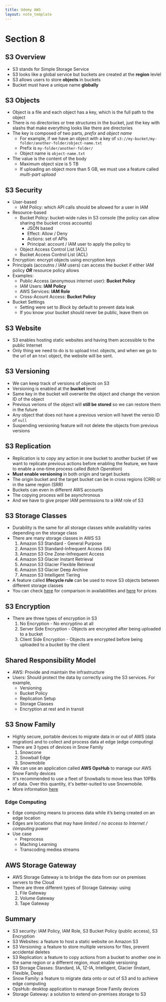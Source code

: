 ```yaml
---
title: Udemy AWS
layout: note_template
---
```


# Section 8

## S3 Overview

- S3 stands for Simple Storage Service
- S3 looks like a global service but buckets are created at the **region** levlel
- S3 allows users to store **objects** in buckets
- Bucket must have a unique name **globally**

## S3 Objects

- Object is a file and each object has a key, which is the full path to the object
- There is no directoriies or tree structures in the bucket, just the key with slashs that make everything looks like there are directories
- The key is composed of two parts, _prefix_ and _object name_
  - For example, if we have an object with a key of `s3://my-bucket/my-folder/another-folder/object-name.txt`
  - Prefix is `my-folder/another-folder/`
  - Object name is `object-name.txt`
- The value is the content of the body
  - Maximum object size is 5 TB
  - If uploading an object more than 5 GB, we must use a feature called _multi-part upload_

## S3 Security

- User-based
  - IAM Policy: which API calls should be allowed for a user in IAM
- Resource-based
  - Bucket Policy: bucket-wide rules in S3 console (the policy can allow sharing the bucket cross accounts)
    - JSON based
    - Effect: Allow / Deny
    - Actions: set of APIs
    - Principal: account / IAM user to apply the policy to
  - Object Access Control List (ACL)
  - Bucket Access Control List (ACL)
- Encryption: encrypt objects using encryption keys
- Principals (accoutns / IAM users) can access the bucket if either IAM policy **_OR_** resource policy allows
- Examples:
  - Public Access (anonymous internet user): **Bucket Policy**
  - IAM Users: **IAM Policy**
  - AWS Services: **IAM Role**
  - Cross-Acount Access: **Bucket Policy**
- Bucket Settings
  - Setting were set to _Block_ by default to prevent data leak
  - If you know your bucket should never be public, leave them on

## S3 Website

- S3 enables hosting static websites and having them accessible to the public Internet
- Only thing we need to do is to upload `html` objects, and when we go to the url of an `html` object, the website will be sent.

## S3 Versioning

- We can keep track of versions of objects on S3
- Versioning is enabled at the **bucket** level
- Same key in the bucket will overwrite the object and change the version ID of the object
- Previous verions of the object will **still be stored** so we can restore them in the future
- Any object that does not have a previous version will havet the versio ID of `null`
- Suspending versioning feature will not delete the objects from previous versions

## S3 Replication

- Replication is to copy any action in one bucket to another bucket (if we want to replicate previous actions before enabling the feature, we have to enable a one-time process called _Batch Operation_)
- **Must enable versioning** in both origin and target buckets
- The origin bucket and the target bucket can be in cross regions (CRR) or in the same region (SRR)
- Buckets can even in different AWS accounts
- The copying process will be asynchronous
- And we have to give proper IAM permissions to a IAM role of S3

## S3 Storage Classes

- Durability is the same for all storage classes while availability varies depending on the storage class
- There are many storage classes in AWS S3
  1. Amazon S3 Standard - General Purpose
  2. Amazon S3 Standard-Infrequent Access (IA)
  3. Amazon S3 One Zone-Infrequent Access
  4. Amazon S3 Glacier Instant Retrieval
  5. Amazon S3 Glacier Flexible Retrieval
  6. Amazon S3 Glacier Deep Archive
  7. Amazon S3 Intelligent Tiering
- A feature called **lifecycle rule** can be used to move S3 objects between different storage classes
- You can check [here](https://aws.amazon.com/s3/storage-classes/) for comparison in availabilities and [here](https://aws.amazon.com/s3/pricing/) for prices

## S3 Encryption

- There are three types of encryption in S3
  1. No Encryption - No encryptino at all
  2. Server Side Encryption - Objects are encrypted after being uploaded to a bucket
  3. Client Side Encryption - Objects are encrypted before being uploaded to a bucket by the client

## Shared Responsibility Model

- AWS: Provide and maintain the infrastructure
- Users: Should protect the data by correctly using the S3 services. For example,
  - Versioning
  - Bucket Policy
  - Replication Setup
  - Storage Classes
  - Encryption at rest and in transit

## S3 Snow Family

- Highly secure, portable devices to migrate data in or out of AWS (data migration) and to collect and process data at edge (edge computing)
- There are 3 types of devices in Snow Family
  1. Snowcone
  2. Snowball Edge
  3. Snowmobile
- We can use an application called **AWS OpsHub** to manage our AWS Snow Family devices
- It's recommended to use a fleet of Snowballs to move less than 10PBs of data. Over this quantity, it's better-suited to use Snowmobile.
- More information [here](https://aws.amazon.com/snow/#Feature_comparison_matrix)

### Edge Computing

- Edge computing means to process data while it’s being created on an edge location
- Edges are locations that may have *limited / no access to Internet / computing power*
- Use case
  - Preprocess
  - Maching Learning
  - Transcoding mediea streams

## AWS Storage Gateway

- AWS Storage Gateway is to bridge the data from our on premises servers to the Cloud
- There are three different types of Storage Gateway: using
  1. File Gateway
  2. Volume Gateway
  3. Tape Gateway

## Summary

- S3 security: IAM Policy, IAM Role, S3 Bucket Policy (public access), S3 Encryption
- S3 Websites: a feature to host a static website on Amazon S3
- S3 Versioning: a feature to store multiple versions for files, prevent accidental deletes
- S3 Replication: a feature to copy actions from a bucket to another one in the same region or a different region, must enable versioning
- S3 Storage Classes: Standard, IA, 1Z-IA, Intelligent, Glacier (Instant, Flexible, Deep)
- Snow Family: a feature to migrate data onto or out of S3 and to achieve edge computing
- OpsHub: desktop application to manage Snow Family devices
- Storage Gateway: a solution to extend on-premises storage to S3
